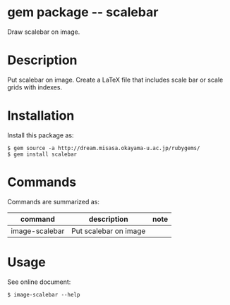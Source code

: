 # gem package -- scalebar

Draw scalebar on image.

# Description

Put scalebar on image.  Create a LaTeX file that includes scale bar or
scale grids with indexes.

# Installation

Install this package as:

    $ gem source -a http://dream.misasa.okayama-u.ac.jp/rubygems/
    $ gem install scalebar

# Commands

Commands are summarized as:

| command         | description           | note  |
| --------------- | --------------------- | ----- |
| image-scalebar  | Put scalebar on image |       |

# Usage

See online document:

    $ image-scalebar --help
